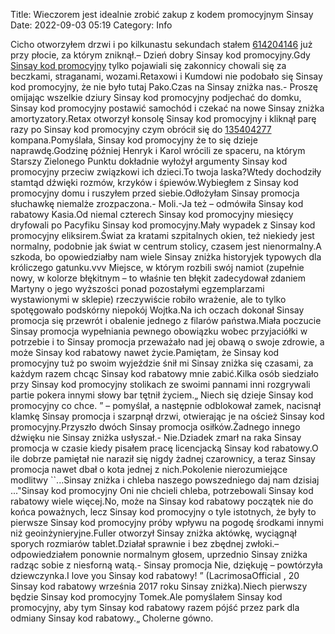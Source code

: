 Title: Wieczorem jest idealnie zrobić zakup z kodem promocyjnym Sinsay
Date: 2022-09-03 05:19
Category: Info

Cicho otworzyłem drzwi i po kilkunastu sekundach stałem [614204146](https://telinfo.co/pl/numer/614204146/) już przy płocie, za którym zniknął.– Dzień dobry Sinsay kod promocyjny.Gdy [Sinsay kod promocyjny](https://promki.pl/kody-rabatowe/sinsay) tylko pojawiali się zakonnicy chowali się za beczkami, straganami, wozami.Retaxowi i Kumdowi nie podobało się Sinsay kod promocyjny, że nie było tutaj Pako.Czas na Sinsay zniżka nas.- Proszę omijając wszelkie dziury Sinsay kod promocyjny podjechać do domku, Sinsay kod promocyjny postawić samochód i czekać na nowe Sinsay zniżka amortyzatory.Retax otworzył konsolę Sinsay kod promocyjny i kliknął parę razy po Sinsay kod promocyjny czym obrócił się do [135404277](https://telinfo.co/fr/numero/serie/135/40/42/) kompana.Pomyślała, Sinsay kod promocyjny że to się dzieje naprawdę.Godzinę później Henryk i Karol wrócili ze spaceru, na którym Starszy Zielonego Punktu dokładnie wyłożył argumenty Sinsay kod promocyjny przeciw związkowi ich dzieci.To twoja laska?Wtedy dochodziły stamtąd dźwięki rozmów, krzyków i śpiewów.Wybiegłem z Sinsay kod promocyjny domu i ruszyłem przed siebie.Odłożyłam Sinsay promocja słuchawkę niemalże zrozpaczona.- Moli.-Ja też – odmówiła Sinsay kod rabatowy Kasia.Od niemal czterech Sinsay kod promocyjny miesięcy dryfowali po Pacyfiku Sinsay kod promocyjny.Mały wypadek z Sinsay kod promocyjny eliksirem.Świat za kratami szpitalnych okien, też niekiedy jest normalny, podobnie jak świat w centrum stolicy, czasem jest nienormalny.A szkoda, bo opowiedziałby nam wiele Sinsay zniżka historyjek typowych dla króliczego gatunku.vvv Miejsce, w którym rozbili swój namiot (zupełnie nowy, w kolorze błękitnym – to właśnie ten błękit zadecydował zdaniem Martyny o jego wyższości ponad pozostałymi egzemplarzami wystawionymi w sklepie) rzeczywiście robiło wrażenie, ale to tylko spotęgowało podskórny niepokój Wojtka.Na ich oczach dokonał Sinsay promocja się przewrót i obalenie jednego z filarów państwa.Miała poczucie Sinsay promocja wypełniania pewnego obowiązku wobec przyjaciółki w potrzebie i to Sinsay promocja przeważało nad jej obawą o swoje zdrowie, a może Sinsay kod rabatowy nawet życie.Pamiętam, że Sinsay kod promocyjny tuż po swoim wyjeździe śnił mi Sinsay zniżka się czasami, za każdym razem chcąc Sinsay kod rabatowy mnie zabić.Kilka osób siedziało przy Sinsay kod promocyjny stolikach ze swoimi pannami inni rozgrywali partie pokera innymi słowy bar tętnił życiem.„ Niech się dzieje Sinsay kod promocyjny co chce. ” – pomyślał, a następnie odblokował zamek, nacisnął klamkę Sinsay promocja i szarpnął drzwi, otwierając je na oścież Sinsay kod promocyjny.Przyszło dwóch Sinsay promocja osiłków.Żadnego innego dźwięku nie Sinsay zniżka usłyszał.- Nie.Dziadek zmarł na raka Sinsay promocja w czasie kiedy pisałem pracę licencjacką Sinsay kod rabatowy.O ile dobrze pamiętał nie naraził się nigdy żadnej czarownicy, a teraz Sinsay promocja nawet dbał o kota jednej z nich.Pokolenie nierozumiejące modlitwy ``...Sinsay zniżka i chleba naszego powszedniego daj nam dzisiaj ..."Sinsay kod promocyjny Oni nie chcieli chleba, potrzebowali Sinsay kod rabatowy wiele więcej.No, może na Sinsay kod rabatowy początek nie do końca poważnych, lecz Sinsay kod promocyjny o tyle istotnych, że były to pierwsze Sinsay kod promocyjny próby wpływu na pogodę środkami innymi niż geoinżynieryjne.Fuller otworzył Sinsay zniżka aktówkę, wyciągnął sporych rozmiarów tablet.Działał sprawnie i bez zbędnej zwłoki.– odpowiedziałem ponownie normalnym głosem, uprzednio Sinsay zniżka radząc sobie z niesforną watą.- Sinsay promocja Nie, dziękuję – powtórzyła dziewczynka.I love you Sinsay kod rabatowy! ” (LacrimosaOfficial , 20 Sinsay kod rabatowy września 2017 roku Sinsay zniżka).Niech pierwszy będzie Sinsay kod promocyjny Tomek.Ale pomyślałem Sinsay kod promocyjny, aby tym Sinsay kod rabatowy razem pójść przez park dla odmiany Sinsay kod rabatowy.„ Cholerne gówno.
